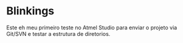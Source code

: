 Blinkings
===

Este eh meu primeiro teste no Atmel Studio para enviar o projeto via Git/SVN e testar a estrutura de diretorios.

